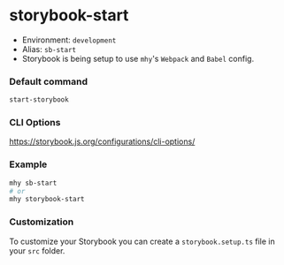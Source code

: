 # storybook-start

- Environment: `development`
- Alias: `sb-start`
- Storybook is being setup to use `mhy`'s `Webpack` and `Babel` config.

### Default command
```bash
start-storybook
```

### CLI Options
https://storybook.js.org/configurations/cli-options/

### Example
```bash
mhy sb-start
# or
mhy storybook-start
```

### Customization

To customize your Storybook you can create a `storybook.setup.ts` file in your `src` folder.



